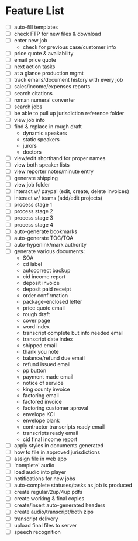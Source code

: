
# Feature List

- [ ] auto-fill templates
- [ ] check FTP for new files & download
- [ ] enter new job
    - check for previous case/customer info
- [ ] price quote & availability
- [ ] email price quote
- [ ] next action tasks
- [ ] at a glance production mgmt
- [ ] track emails/document history with every job
- [ ] sales/income/expenses reports
- [ ] search citations
- [ ] roman numeral converter
- [ ] search jobs
- [ ] be able to pull up jurisdiction reference folder
- [ ] view job info
- [ ] find & replace in rough draft
    - dynamic speakers
    - static speakers
    - jurors
    - doctors
- [ ] view/edit shorthand for proper names
- [ ] view both speaker lists
- [ ] view reporter notes/minute entry
- [ ] generate shipping
- [ ] view job folder
- [ ] interact w/ paypal (edit, create, delete invoices)
- [ ] interact w/ teams (add/edit projects)
- [ ] process stage 1
- [ ] process stage 2
- [ ] process stage 3
- [ ] process stage 4
- [ ] auto-generate bookmarks
- [ ] auto-generate TOC/TOA
- [ ] auto-hyperlink/mark authority
- [ ] generate various documents: 
    - SOA
    - cd label
    - autocorrect backup
    - cid income report
    - deposit invoice
    - deposit paid receipt
    - order confirmation
    - package-enclosed letter
    - price quote email
    - rough draft
    - cover page
    - word index
    - transcript complete but info needed email
    - transcript date index
    - shipped email
    - thank you note
    - balance/refund due email
    - refund issued email
    - pp button
    - payment made email
    - notice of service
    - king county invoice
    - factoring email
    - factored invoice
    - factoring customer aproval
    - envelope KCI
    - envelope blank
    - contractor transcripts ready email
    - transcripts ready email
    - cid final income report
- [ ] apply styles in documents generated
- [ ] how to file in approved jurisdictions
- [ ] assign file in web app
- [ ] 'complete' audio
- [ ] load audio into player
- [ ] notifications for new jobs
- [ ] auto-complete statuses/tasks as job is produced
- [ ] create regular/2up/4up pdfs
- [ ] create working & final copies
- [ ] create/insert auto-generated headers
- [ ] create audio/transcript/both zips
- [ ] transcript delivery
- [ ] upload final files to server
- [ ] speech recognition
